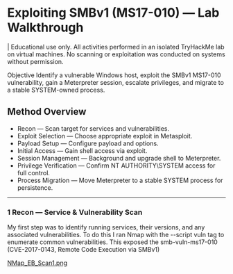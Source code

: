 # Exploiting SMBv1 (MS17-010) — Lab Walkthrough
  | Educational use only. All activities performed in an isolated TryHackMe lab on virtual machines. 
  No scanning or exploitation was conducted on systems without permission.

Objective
Identify a vulnerable Windows host, exploit the SMBv1 MS17-010 vulnerability, gain a Meterpreter session, escalate privileges, and migrate to a stable SYSTEM-owned process.
## Method Overview 	
- Recon — Scan target for services and vulnerabilities.
- Exploit Selection — Choose appropriate exploit in Metasploit.
- Payload Setup — Configure payload and options.
- Initial Access — Gain shell access via exploit.
- Session Management — Background and upgrade shell to Meterpreter.
- Privilege Verification — Confirm NT AUTHORITY\SYSTEM access for full control.
- Process Migration — Move Meterpreter to a stable SYSTEM process for persistence.
---
### 1 Recon — Service & Vulnerability Scan
My first step was to identify running services, their versions, and any associated vulnerabilities.
To do this I ran Nmap with the --script vuln tag to enumerate common vulnerabilities.
This exposed the smb-vuln-ms17-010 (CVE-2017-0143, Remote Code Execution via SMBv1)

[NMap_EB_Scan1.png](https://github.com/CyberMarcR/images/blob/main/NMap_EB_Scan1.png)
